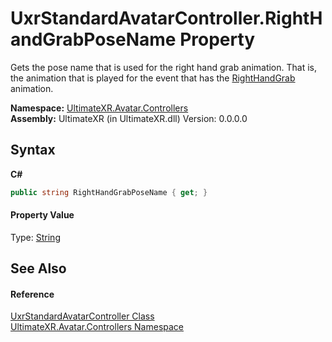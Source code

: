 # UxrStandardAvatarController.RightHandGrabPoseName Property 
 

Gets the pose name that is used for the right hand grab animation. That is, the animation that is played for the event that has the <a href="T_UltimateXR_Avatar_Controllers_UxrAnimationType">RightHandGrab</a> animation.

**Namespace:**&nbsp;<a href="N_UltimateXR_Avatar_Controllers">UltimateXR.Avatar.Controllers</a><br />**Assembly:**&nbsp;UltimateXR (in UltimateXR.dll) Version: 0.0.0.0

## Syntax

**C#**<br />
``` C#
public string RightHandGrabPoseName { get; }
```


#### Property Value
Type: <a href="https://docs.microsoft.com/dotnet/api/system.string" target="_blank" rel="noopener noreferrer">String</a>

## See Also


#### Reference
<a href="T_UltimateXR_Avatar_Controllers_UxrStandardAvatarController">UxrStandardAvatarController Class</a><br /><a href="N_UltimateXR_Avatar_Controllers">UltimateXR.Avatar.Controllers Namespace</a><br />